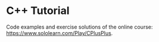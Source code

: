# C++ Tutorial
Code examples and exercise solutions of the online course: https://www.sololearn.com/Play/CPlusPlus.
